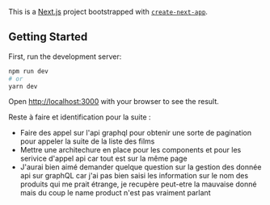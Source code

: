 This is a [Next.js](https://nextjs.org/) project bootstrapped with [`create-next-app`](https://github.com/vercel/next.js/tree/canary/packages/create-next-app).

## Getting Started

First, run the development server:

```bash
npm run dev
# or
yarn dev
```

Open [http://localhost:3000](http://localhost:3000) with your browser to see the result.

Reste à faire et identification pour la suite :
- Faire des appel sur l'api graphql pour obtenir une sorte de pagination pour appeler la suite de la liste des films
- Mettre une architechure en place pour les components et pour les serivice d'appel api car tout est sur la même page
- J'aurai bien aimé demander quelque question sur la gestion des donnée api sur graphQL car j'ai pas bien saisi les information sur le nom des produits qui me prait étrange, je recupère peut-etre la mauvaise donné mais du coup le name product n'est pas vraiment parlant


